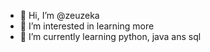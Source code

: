 - 👋 Hi, I’m @zeuzeka
- 👀 I’m interested in learning more
- 🌱 I’m currently learning python, java ans sql

<!---
zeuzeka/zeuzeka is a ✨ special ✨ repository because its `README.md` (this file) appears on your GitHub profile.
You can click the Preview link to take a look at your changes.
--->
